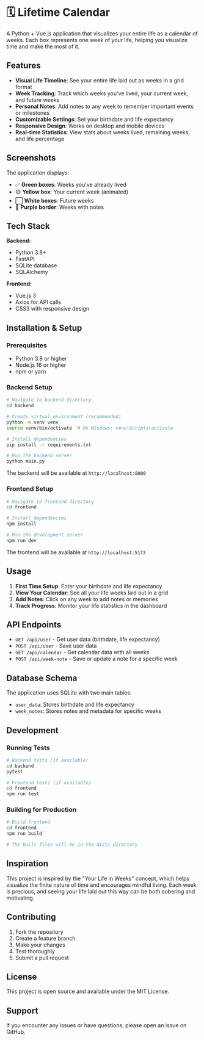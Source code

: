 # 🗓️ Lifetime Calendar

A Python + Vue.js application that visualizes your entire life as a calendar of weeks. Each box represents one week of your life, helping you visualize time and make the most of it.

## Features

- **Visual Life Timeline**: See your entire life laid out as weeks in a grid format
- **Week Tracking**: Track which weeks you've lived, your current week, and future weeks
- **Personal Notes**: Add notes to any week to remember important events or milestones
- **Customizable Settings**: Set your birthdate and life expectancy
- **Responsive Design**: Works on desktop and mobile devices
- **Real-time Statistics**: View stats about weeks lived, remaining weeks, and life percentage

## Screenshots

The application displays:
- ✅ **Green boxes**: Weeks you've already lived
- 🟡 **Yellow box**: Your current week (animated)
- ⬜ **White boxes**: Future weeks
- 💜 **Purple border**: Weeks with notes

## Tech Stack

**Backend:**
- Python 3.8+
- FastAPI
- SQLite database
- SQLAlchemy

**Frontend:**
- Vue.js 3
- Axios for API calls
- CSS3 with responsive design

## Installation & Setup

### Prerequisites
- Python 3.8 or higher
- Node.js 16 or higher
- npm or yarn

### Backend Setup

```bash
# Navigate to backend directory
cd backend

# Create virtual environment (recommended)
python -m venv venv
source venv/bin/activate  # On Windows: venv\Scripts\activate

# Install dependencies
pip install -r requirements.txt

# Run the backend server
python main.py
```

The backend will be available at `http://localhost:8000`

### Frontend Setup

```bash
# Navigate to frontend directory
cd frontend

# Install dependencies
npm install

# Run the development server
npm run dev
```

The frontend will be available at `http://localhost:5173`

## Usage

1. **First Time Setup**: Enter your birthdate and life expectancy
2. **View Your Calendar**: See all your life weeks laid out in a grid
3. **Add Notes**: Click on any week to add notes or memories
4. **Track Progress**: Monitor your life statistics in the dashboard

## API Endpoints

- `GET /api/user` - Get user data (birthdate, life expectancy)
- `POST /api/user` - Save user data
- `GET /api/calendar` - Get calendar data with all weeks
- `POST /api/week-note` - Save or update a note for a specific week

## Database Schema

The application uses SQLite with two main tables:
- `user_data`: Stores birthdate and life expectancy
- `week_notes`: Stores notes and metadata for specific weeks

## Development

### Running Tests
```bash
# Backend tests (if available)
cd backend
pytest

# Frontend tests (if available)
cd frontend
npm run test
```

### Building for Production
```bash
# Build frontend
cd frontend
npm run build

# The built files will be in the dist/ directory
```

## Inspiration

This project is inspired by the "Your Life in Weeks" concept, which helps visualize the finite nature of time and encourages mindful living. Each week is precious, and seeing your life laid out this way can be both sobering and motivating.

## Contributing

1. Fork the repository
2. Create a feature branch
3. Make your changes
4. Test thoroughly
5. Submit a pull request

## License

This project is open source and available under the MIT License.

## Support

If you encounter any issues or have questions, please open an issue on GitHub.